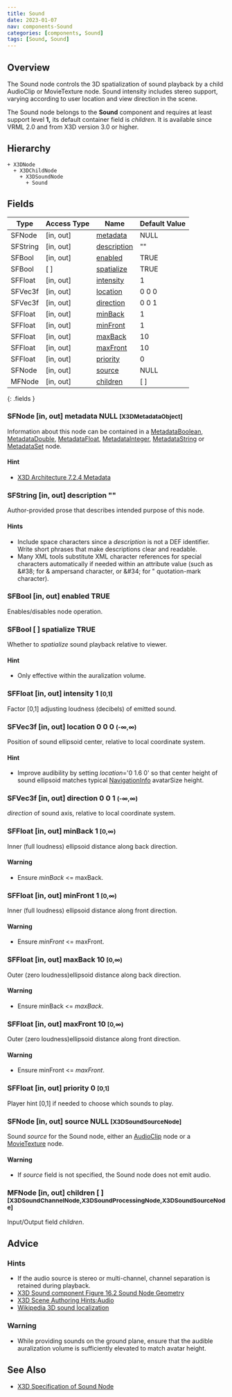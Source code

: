 ```yaml
---
title: Sound
date: 2023-01-07
nav: components-Sound
categories: [components, Sound]
tags: [Sound, Sound]
---
```

<style>
.post h3 {
  word-spacing: 0.2em;
}
</style>

## Overview

The Sound node controls the 3D spatialization of sound playback by a child AudioClip or MovieTexture node. Sound intensity includes stereo support, varying according to user location and view direction in the scene.

The Sound node belongs to the **Sound** component and requires at least support level **1,** its default container field is *children.* It is available since VRML 2.0 and from X3D version 3.0 or higher.

## Hierarchy

```
+ X3DNode
  + X3DChildNode
    + X3DSoundNode
      + Sound
```

## Fields

| Type | Access Type | Name | Default Value |
| ---- | ----------- | ---- | ------------- |
| SFNode | \[in, out\] | [metadata](#sfnode-in-out-metadata-null-x3dmetadataobject) | NULL  |
| SFString | \[in, out\] | [description](#sfstring-in-out-description-) | "" |
| SFBool | \[in, out\] | [enabled](#sfbool-in-out-enabled-true) | TRUE |
| SFBool | \[ \] | [spatialize](#sfbool---spatialize-true) | TRUE |
| SFFloat | \[in, out\] | [intensity](#sffloat-in-out-intensity-1-0-1) | 1  |
| SFVec3f | \[in, out\] | [location](#sfvec3f-in-out-location-0-0-0--) | 0 0 0  |
| SFVec3f | \[in, out\] | [direction](#sfvec3f-in-out-direction-0-0-1--) | 0 0 1  |
| SFFloat | \[in, out\] | [minBack](#sffloat-in-out-minback-1-0) | 1  |
| SFFloat | \[in, out\] | [minFront](#sffloat-in-out-minfront-1-0) | 1  |
| SFFloat | \[in, out\] | [maxBack](#sffloat-in-out-maxback-10-0) | 10  |
| SFFloat | \[in, out\] | [maxFront](#sffloat-in-out-maxfront-10-0) | 10  |
| SFFloat | \[in, out\] | [priority](#sffloat-in-out-priority-0-0-1) | 0  |
| SFNode | \[in, out\] | [source](#sfnode-in-out-source-null-x3dsoundsourcenode) | NULL  |
| MFNode | \[in, out\] | [children](#mfnode-in-out-children---x3dsoundchannelnode-x3dsoundprocessingnode-x3dsoundsourcenode) | \[ \] |
{: .fields }

### SFNode [in, out] **metadata** NULL <small>[X3DMetadataObject]</small>

Information about this node can be contained in a [MetadataBoolean](/x_ite/components/core/metadataboolean/), [MetadataDouble](/x_ite/components/core/metadatadouble/), [MetadataFloat](/x_ite/components/core/metadatafloat/), [MetadataInteger](/x_ite/components/core/metadatainteger/), [MetadataString](/x_ite/components/core/metadatastring/) or [MetadataSet](/x_ite/components/core/metadataset/) node.

#### Hint

- [X3D Architecture 7.2.4 Metadata](https://www.web3d.org/specifications/X3Dv4/ISO-IEC19775-1v4-IS/Part01/components/core.html#Metadata)

### SFString [in, out] **description** ""

Author-provided prose that describes intended purpose of this node.

#### Hints

- Include space characters since a *description* is not a DEF identifier. Write short phrases that make descriptions clear and readable.
- Many XML tools substitute XML character references for special characters automatically if needed within an attribute value (such as &amp;#38; for &amp; ampersand character, or &amp;#34; for " quotation-mark character).

### SFBool [in, out] **enabled** TRUE

Enables/disables node operation.

### SFBool [ ] **spatialize** TRUE

Whether to *spatialize* sound playback relative to viewer.

#### Hint

- Only effective within the auralization volume.

### SFFloat [in, out] **intensity** 1 <small>[0,1]</small>

Factor [0,1] adjusting loudness (decibels) of emitted sound.

### SFVec3f [in, out] **location** 0 0 0 <small>(-∞,∞)</small>

Position of sound ellipsoid center, relative to local coordinate system.

#### Hint

- Improve audibility by setting *location*='0 1.6 0' so that center height of sound ellipsoid matches typical [NavigationInfo](/x_ite/components/navigation/navigationinfo/) avatarSize height.

### SFVec3f [in, out] **direction** 0 0 1 <small>(-∞,∞)</small>

*direction* of sound axis, relative to local coordinate system.

### SFFloat [in, out] **minBack** 1 <small>[0,∞)</small>

Inner (full loudness) ellipsoid distance along back direction.

#### Warning

- Ensure *minBack* \<= maxBack.

### SFFloat [in, out] **minFront** 1 <small>[0,∞)</small>

Inner (full loudness) ellipsoid distance along front direction.

#### Warning

- Ensure *minFront* \<= maxFront.

### SFFloat [in, out] **maxBack** 10 <small>[0,∞)</small>

Outer (zero loudness)ellipsoid distance along back direction.

#### Warning

- Ensure minBack \<= *maxBack*.

### SFFloat [in, out] **maxFront** 10 <small>[0,∞)</small>

Outer (zero loudness)ellipsoid distance along front direction.

#### Warning

- Ensure minFront \<= *maxFront*.

### SFFloat [in, out] **priority** 0 <small>[0,1]</small>

Player hint [0,1] if needed to choose which sounds to play.

### SFNode [in, out] **source** NULL <small>[X3DSoundSourceNode]</small>

Sound *source* for the Sound node, either an [AudioClip](/x_ite/components/sound/audioclip/) node or a [MovieTexture](/x_ite/components/texturing/movietexture/) node.

#### Warning

- If *source* field is not specified, the Sound node does not emit audio.

### MFNode [in, out] **children** [ ] <small>[X3DSoundChannelNode,X3DSoundProcessingNode,X3DSoundSourceNode]</small>

Input/Output field *children*.

## Advice

### Hints

- If the audio source is stereo or multi-channel, channel separation is retained during playback.
- [X3D Sound component Figure 16.2 Sound Node Geometry](https://www.web3d.org/specifications/X3Dv4/ISO-IEC19775-1v4-IS/Part01/components/sound.html#f-Soundnodegeometry)
- [X3D Scene Authoring Hints:Audio](https://www.web3d.org/x3d/content/examples/X3dSceneAuthoringHints.html#Audio)
- [Wikipedia 3D sound localization](https://en.wikipedia.org/wiki/3D_sound_localization)

### Warning

- While providing sounds on the ground plane, ensure that the audible auralization volume is sufficiently elevated to match avatar height.

## See Also

- [X3D Specification of Sound Node](https://www.web3d.org/documents/specifications/19775-1/V4.0/Part01/components/sound.html#Sound)
